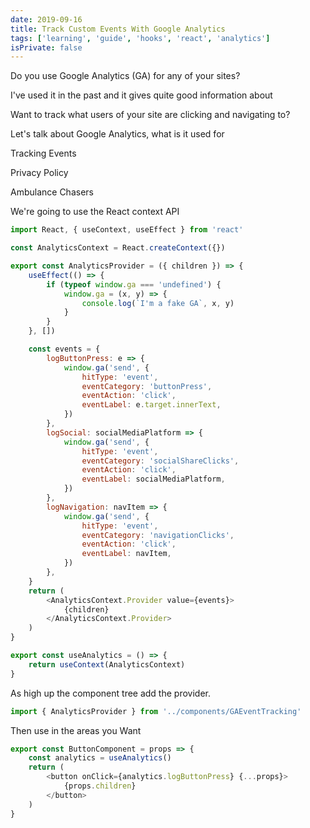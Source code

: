 ```yaml
---
date: 2019-09-16
title: Track Custom Events With Google Analytics
tags: ['learning', 'guide', 'hooks', 'react', 'analytics']
isPrivate: false
---
```


Do you use Google Analytics (GA) for any of your sites?

I've used it in the past and it gives quite good information about

Want to track what users of your site are clicking and navigating to?

Let's talk about Google Analytics, what is it used for

Tracking Events

Privacy Policy

Ambulance Chasers

We're going to use the React context API

```js
import React, { useContext, useEffect } from 'react'

const AnalyticsContext = React.createContext({})

export const AnalyticsProvider = ({ children }) => {
	useEffect(() => {
		if (typeof window.ga === 'undefined') {
			window.ga = (x, y) => {
				console.log(`I'm a fake GA`, x, y)
			}
		}
	}, [])

	const events = {
		logButtonPress: e => {
			window.ga('send', {
				hitType: 'event',
				eventCategory: 'buttonPress',
				eventAction: 'click',
				eventLabel: e.target.innerText,
			})
		},
		logSocial: socialMediaPlatform => {
			window.ga('send', {
				hitType: 'event',
				eventCategory: 'socialShareClicks',
				eventAction: 'click',
				eventLabel: socialMediaPlatform,
			})
		},
		logNavigation: navItem => {
			window.ga('send', {
				hitType: 'event',
				eventCategory: 'navigationClicks',
				eventAction: 'click',
				eventLabel: navItem,
			})
		},
	}
	return (
		<AnalyticsContext.Provider value={events}>
			{children}
		</AnalyticsContext.Provider>
	)
}

export const useAnalytics = () => {
	return useContext(AnalyticsContext)
}
```

As high up the component tree add the provider.

```js
import { AnalyticsProvider } from '../components/GAEventTracking'
```

Then use in the areas you Want

```js
export const ButtonComponent = props => {
	const analytics = useAnalytics()
	return (
		<button onClick={analytics.logButtonPress} {...props}>
			{props.children}
		</button>
	)
}
```
